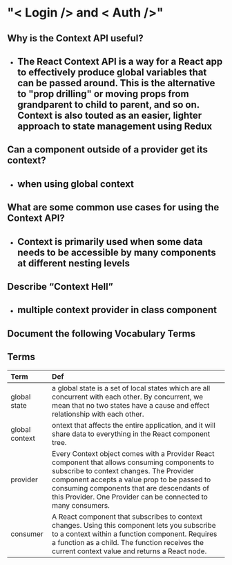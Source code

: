 # "< Login /> and < Auth />"

## Why is the Context API useful?

* ## The React Context API is a way for a React app to effectively produce global variables that can be passed around. This is the alternative to "prop drilling" or moving props from grandparent to child to parent, and so on. Context is also touted as an easier, lighter approach to state management using Redux

## Can a component outside of a provider get its context?

* ## when using global context

## What are some common use cases for using the Context API?

* ## Context is primarily used when some data needs to be accessible by many components at different nesting levels

## Describe “Context Hell”

* ## multiple context provider in class component

## Document the following Vocabulary Terms

## Terms

| Term                            | Def                   |
| :-------------                  |   :----------         |
|global state |a global state is a set of local states which are all concurrent with each other. By concurrent, we mean that no two states have a cause and effect relationship with each other.|
|global context |ontext that affects the entire application, and it will share data to everything in the React component tree.|
|provider |Every Context object comes with a Provider React component that allows consuming components to subscribe to context changes. The Provider component accepts a value prop to be passed to consuming components that are descendants of this Provider. One Provider can be connected to many consumers.|
|consumer |A React component that subscribes to context changes. Using this component lets you subscribe to a context within a function component. Requires a function as a child. The function receives the current context value and returns a React node.|
